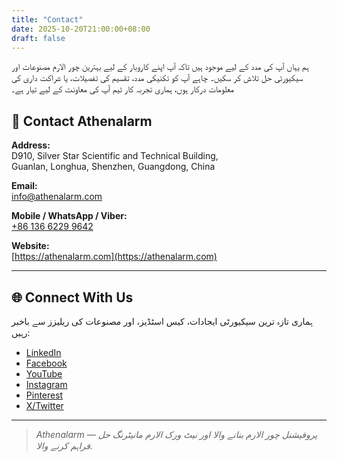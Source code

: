 ```yaml
---
title: "Contact"
date: 2025-10-20T21:00:00+08:00
draft: false
---
```


ہم یہاں آپ کی مدد کے لیے موجود ہیں تاکہ آپ اپنے کاروبار کے لیے بہترین چور الارم مصنوعات اور سیکیورٹی حل تلاش کر سکیں۔ چاہے آپ کو تکنیکی مدد، تقسیم کی تفصیلات، یا شراکت داری کی معلومات درکار ہوں، ہماری تجربہ کار ٹیم آپ کی معاونت کے لیے تیار ہے۔

## 📍 Contact Athenalarm

**Address:**  
D910, Silver Star Scientific and Technical Building,  
Guanlan, Longhua, Shenzhen, Guangdong, China  

**Email:**  
[info@athenalarm.com](mailto:info@athenalarm.com)

**Mobile / WhatsApp / Viber:**  
[+86 136 6229 9642](https://api.whatsapp.com/send?phone=8613662299642)

**Website:**  
[https://athenalarm.com](https://athenalarm.com)

---

## 🌐 Connect With Us

ہماری تازہ ترین سیکیورٹی ایجادات، کیس اسٹڈیز، اور مصنوعات کی ریلیزز سے باخبر رہیں:

- [LinkedIn](https://www.linkedin.com/company/athenalarm)
- [Facebook](https://www.facebook.com/athenalarm)
- [YouTube](https://www.youtube.com/@athenalarm3663)
- [Instagram](https://www.instagram.com/athenalarm)
- [Pinterest](https://www.pinterest.com/athenalarm/)
- [X/Twitter](https://x.com/Athenalarm)

---

> _Athenalarm — پروفیشنل چور الارم بنانے والا اور نیٹ ورک الارم مانیٹرنگ حل فراہم کرنے والا._